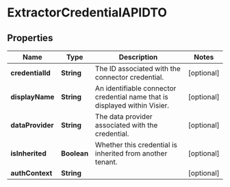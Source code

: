

# ExtractorCredentialAPIDTO


## Properties

| Name | Type | Description | Notes |
|------------ | ------------- | ------------- | -------------|
|**credentialId** | **String** | The ID associated with the connector credential. |  [optional] |
|**displayName** | **String** | An identifiable connector credential name that is displayed within Visier. |  [optional] |
|**dataProvider** | **String** | The data provider associated with the credential. |  [optional] |
|**isInherited** | **Boolean** | Whether this credential is inherited from another tenant. |  [optional] |
|**authContext** | **String** |  |  [optional] |



